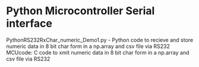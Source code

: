 # Python Microcontroller Serial interface
PythonRS232RxChar_numeric_Demo1.py - Python code to recieve and store numeric data in 8 bit char form in a np.array and csv file via RS232 
MCUcode: C code to xmit numeric data in 8 bit char form in a np.array and csv file via RS232  